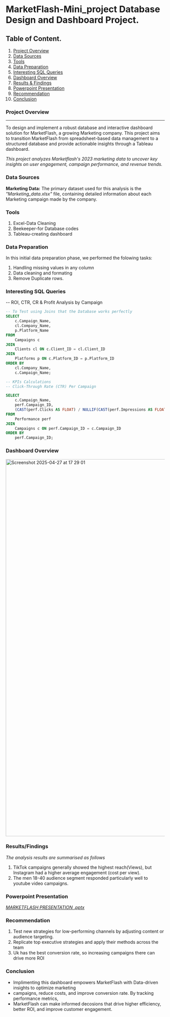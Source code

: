 # MarketFlash-Mini_project Database Design and Dashboard Project.

## Table of Content.
1. [Project Overview](#project-overview)
2. [Data Sources](#Data-sources)
3. [Tools](#tools)
4. [Data Preparation](#data_preparation)
5. [Interesting SQL Queries](#interesting_sql_queries)
6. [Dashboard Overview](#dashboard_overview)
7. [Results & Findings](#results_&_findings)
8. [Powerpoint Presentation](#powerpoint-presentation)
9. [Recommendation](#recommendation)
10. [Conclusion](#conclusion)

### Project Overview
---

To design and implement a robust database and interactive dashboard solution for MarketFlash, 
a growing Marketing company. This project aims to transition  MarketFlash from spreadsheet-based 
data management to a structured database and provide actionable insights through a Tableau dashboard.

*This project analyzes Marketflash's 2023 marketing data to uncover key insights on user engagement, campaign performance, and revenue trends.*


### Data Sources

**Marketing Data:** The primary dataset used for this analysis is the *"Marketing_data.xlsx"* file, 
containing detailed information about each Marketing campaign made by the company.

### Tools

1. Excel-Data Cleaning
2. Beekeeper-for Database codes
3. Tableau-creating dashboard

### Data Preparation

In this initial data preparation phase, we performed the folowing tasks:

1. Handling missing values in any column
2. Data cleaning and formating
3. Remove Duplicate rows.

### Interesting SQL Queries


 -- ROI, CTR, CR & Profit Analysis by Campaign     
```sql
-- To Test using Joins that the Database works perfectly
SELECT
    c.Campaign_Name,   
    cl.Company_Name,   
    p.Platform_Name    
FROM
    Campaigns c       
JOIN
    Clients cl ON c.Client_ID = cl.Client_ID 
JOIN
    Platforms p ON c.Platform_ID = p.Platform_ID 
ORDER BY
    cl.Company_Name,   
    c.Campaign_Name;   
```
```sql
-- KPIs Calculations
-- Click-Through Rate (CTR) Per Campaign

SELECT
    c.Campaign_Name,
    perf.Campaign_ID,
    (CAST(perf.Clicks AS FLOAT) / NULLIF(CAST(perf.Impressions AS FLOAT), 0)) * 100.0 AS CTR_Percentage
FROM
    Performance perf
JOIN
    Campaigns c ON perf.Campaign_ID = c.Campaign_ID
ORDER BY
    perf.Campaign_ID;
```

### Dashboard Overview

<img width="1196" alt="Screenshot 2025-04-27 at 17 29 01" src="https://github.com/user-attachments/assets/74e5030e-3a76-469c-ab8c-15bdc2d49d12" />


### Results/Findings

*The analysis results are summarised as follows*
   1. TikTok campaigns generally showed the highest reach(Views), but Instagram had a higher average engagement (cost per view).
   2. The men 18-40 audience segment responded particularly well to youtube video campaigns.

### Powerpoint Presentation

*[MARKETFLASH PRESENTATION .pptx](https://github.com/user-attachments/files/19433524/MARKETFLASH.PRESENTATION.pptx)*


### Recommendation
1. Test new strategies for low-performing channels by adjusting content or audience targeting.
2. Replicate top executive strategies and apply their methods across the team
3. Uk has the best conversion rate, so increasing campaigns there can drive more ROI

### Conclusion

- Implimenting this dashboard empowers MarketFlash with Data-driven insights to optimize marketing 
- campaigns, reduce costs, and improve conversion rate. By tracking performance metrics, 
- MarketFlash can make informed decosions that drive higher efficiency, better ROI, and improve customer engagement.






















          
